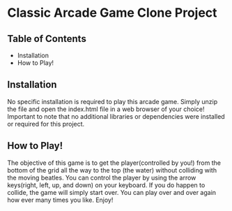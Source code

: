 # **Classic Arcade Game Clone Project**

## **Table of Contents**

* Installation
* How to Play!

## Installation

No specific installation is required to play this arcade game. Simply unzip the file and open the index.html file in a web browser of your choice!
Important to note that no additional libraries or dependencies were installed or required for this project. 

## How to Play!
The objective of this game is to get the player(controlled by you!) from the bottom of the grid all the way to the top (the water) without colliding with the moving beatles. You can control the player by using the arrow keys(right, left, up, and down) on your keyboard. If you do happen to collide, the game will simply start over. You can play over and over again how ever many times you like. Enjoy! 

